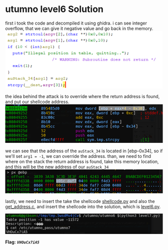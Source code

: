 # utumno level6 Solution

first i took the code and decompiled it using ghidra.
i can see integer overflow, that we can give it negative value and go back in the memory.
![image](./images/level6_1.png)

the idea behind the attack is to override where the return address is found, and put our shellcode address.
![image](./images/level6_2.png)

we can see that the address of the `auStack_34` is located in [ebp-0x34], so if we'll set `arg1 = -1`, we can override the address. than, we need to find where on the stack the return address is found, take this memory location, and this will be the new address of our `auStack_34`
![image](./images/level6_3.png)

lastly, we need to insert the take the shellcode  [shellcode.py](./general/shellcode.py) and also the [get_address.c](./general/get_address.c), and insert the shellcode into the solution, which is [level6.py](./scripts/level6/level6.py).

![image](./images/level6_4.png)

**Flag:** ***`VHOuCx7iA5`*** 
